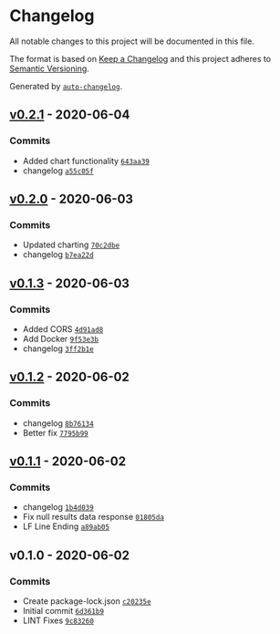 # Changelog

All notable changes to this project will be documented in this file.

The format is based on [Keep a Changelog](https://keepachangelog.com/en/1.0.0/)
and this project adheres to [Semantic Versioning](https://semver.org/spec/v2.0.0.html).

Generated by [`auto-changelog`](https://github.com/CookPete/auto-changelog).

## [v0.2.1](https://github.com/lushonline/node-graphql-results/compare/v0.2.0...v0.2.1) - 2020-06-04

### Commits

- Added chart functionality [`643aa39`](https://github.com/lushonline/node-graphql-results/commit/643aa39bb02d34ff538f0d46a29ae3e5612fcf0d)
- changelog [`a55c05f`](https://github.com/lushonline/node-graphql-results/commit/a55c05fe7538d9e8f93f86cb0ca17c20a2f3754a)

## [v0.2.0](https://github.com/lushonline/node-graphql-results/compare/v0.1.3...v0.2.0) - 2020-06-03

### Commits

- Updated charting [`70c2dbe`](https://github.com/lushonline/node-graphql-results/commit/70c2dbedcac642183bf61af27c49a44fe156a702)
- changelog [`b7ea22d`](https://github.com/lushonline/node-graphql-results/commit/b7ea22dea9e738747c4e43f6bbad3ec46a5e5c14)

## [v0.1.3](https://github.com/lushonline/node-graphql-results/compare/v0.1.2...v0.1.3) - 2020-06-03

### Commits

- Added CORS [`4d91ad8`](https://github.com/lushonline/node-graphql-results/commit/4d91ad8b7f2a40a7b031c23cebb289e2853b3659)
- Add Docker [`9f53e3b`](https://github.com/lushonline/node-graphql-results/commit/9f53e3b3061fc746e008c38e64e2a2b09311d541)
- changelog [`3ff2b1e`](https://github.com/lushonline/node-graphql-results/commit/3ff2b1ed076711e7b8b8a23cd1b34ea78482d0bf)

## [v0.1.2](https://github.com/lushonline/node-graphql-results/compare/v0.1.1...v0.1.2) - 2020-06-02

### Commits

- changelog [`8b76134`](https://github.com/lushonline/node-graphql-results/commit/8b7613474be3c4105b649600d69f589d9a5b32ea)
- Better fix [`7795b99`](https://github.com/lushonline/node-graphql-results/commit/7795b99734bf04adea17a0dcc9e41614a8d49b8f)

## [v0.1.1](https://github.com/lushonline/node-graphql-results/compare/v0.1.0...v0.1.1) - 2020-06-02

### Commits

- changelog [`1b4d039`](https://github.com/lushonline/node-graphql-results/commit/1b4d03932e6f3e3bc531430ce9380ae84fee3abb)
- Fix null results data response [`01805da`](https://github.com/lushonline/node-graphql-results/commit/01805da23a49be4baf21c040da6f16272cdf45aa)
- LF Line Ending [`a89ab05`](https://github.com/lushonline/node-graphql-results/commit/a89ab05cd134297644387f9b27d6ed35de59119e)

## v0.1.0 - 2020-06-02

### Commits

- Create package-lock.json [`c20235e`](https://github.com/lushonline/node-graphql-results/commit/c20235e2b87c1e00b3bb30bfb1ab8f30b37f6642)
- Initial commit [`6d361b9`](https://github.com/lushonline/node-graphql-results/commit/6d361b9d55c5d3f69b90cb38fd788ceed4e4aa96)
- LINT Fixes [`9c83260`](https://github.com/lushonline/node-graphql-results/commit/9c8326097a4d8def6f065cd6f17bf094ff92ec36)
